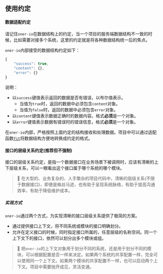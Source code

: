 ## 使用约定

#### 数据适配约定

请记住`oner-io`在数据结构上的约定，当一个项目的服务端数据结构不一致的时候，比如需要对接多个系统，这里的约定就是将各种数据结构统一后的焦点。

`oner-io`内部接受的数据结构约定如下：

```js
{
    "success": true,
    "content": {},
    "error": {}
}
```

说明：

* 以`success`键值表示返回的数据是否有错误，以布尔值表示。
  - 当值为`true`时，返回的数据中必须包含`content`对象。
  - 当值为`false`时，返回的数据中必须包含`error`对象。
* 以`content`键值表示数据正确时的数据内容。格式**必须**是一个对象。
* 以`error`键值表示数据有错误时的错误信息，格式**必须**是一个对象。

在`oner-io`内部，严格按照上面约定的结构接收和处理数据。项目中可以通过适配函数[`fit`](options.md#fit)将数据结构方便地转换成约定的格式。


#### 接口的层级关系约定(推荐但不强制)

接口的层级关系约定，是指一个数据接口在业务场景下被调用时，应该有清晰的上下层级关系，可以一眼看出这个接口属于哪个系统的哪个模块。

> 💊 在大型的、业务复杂的、人手繁杂的项目代码中，清晰的层级关系(不限于数据接口)，即便是蛛丝马迹，也有助于呈现系统脉络，有助于提高沟通效率，有助于降低维护成本。

##### 实现方式

`oner-io`通过两个方式，为实现清晰的接口层级关系提供了极简的方案。

* 通过提供接口上下文，将不同系统或模块的接口明确划分。
* 允许在定义接口的时候，同时指定接口所属的，任意层级的名称空间。同一个上下文下的接口，依然可以划分出多个模块或组。

> 💊 把`oner-io`的上下文对象用于划分不同的系统，还是用于划分不同的模块，可以根据配置是否一样来决定。如果两个系统的共享配置一样，完全可以使用同一个上下文。如果两个模块的共享配置不一样，也可以启动两个上下文。项目中需要抛开成见，灵活变通。


